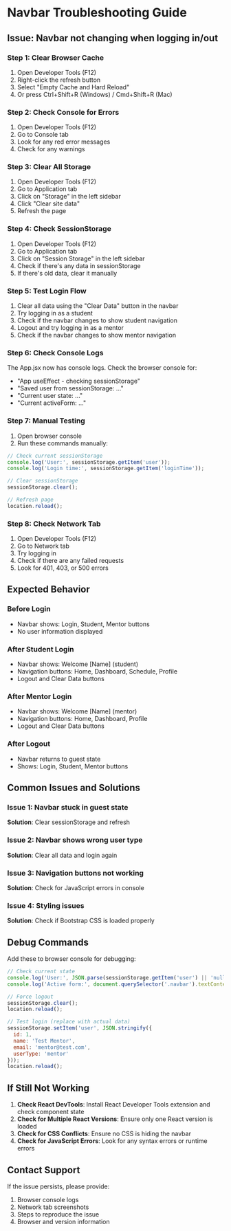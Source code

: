 # Navbar Troubleshooting Guide

## Issue: Navbar not changing when logging in/out

### Step 1: Clear Browser Cache
1. Open Developer Tools (F12)
2. Right-click the refresh button
3. Select "Empty Cache and Hard Reload"
4. Or press Ctrl+Shift+R (Windows) / Cmd+Shift+R (Mac)

### Step 2: Check Console for Errors
1. Open Developer Tools (F12)
2. Go to Console tab
3. Look for any red error messages
4. Check for any warnings

### Step 3: Clear All Storage
1. Open Developer Tools (F12)
2. Go to Application tab
3. Click on "Storage" in the left sidebar
4. Click "Clear site data"
5. Refresh the page

### Step 4: Check SessionStorage
1. Open Developer Tools (F12)
2. Go to Application tab
3. Click on "Session Storage" in the left sidebar
4. Check if there's any data in sessionStorage
5. If there's old data, clear it manually

### Step 5: Test Login Flow
1. Clear all data using the "Clear Data" button in the navbar
2. Try logging in as a student
3. Check if the navbar changes to show student navigation
4. Logout and try logging in as a mentor
5. Check if the navbar changes to show mentor navigation

### Step 6: Check Console Logs
The App.jsx now has console logs. Check the browser console for:
- "App useEffect - checking sessionStorage"
- "Saved user from sessionStorage: ..."
- "Current user state: ..."
- "Current activeForm: ..."

### Step 7: Manual Testing
1. Open browser console
2. Run these commands manually:
```javascript
// Check current sessionStorage
console.log('User:', sessionStorage.getItem('user'));
console.log('Login time:', sessionStorage.getItem('loginTime'));

// Clear sessionStorage
sessionStorage.clear();

// Refresh page
location.reload();
```

### Step 8: Check Network Tab
1. Open Developer Tools (F12)
2. Go to Network tab
3. Try logging in
4. Check if there are any failed requests
5. Look for 401, 403, or 500 errors

## Expected Behavior

### Before Login
- Navbar shows: Login, Student, Mentor buttons
- No user information displayed

### After Student Login
- Navbar shows: Welcome [Name] (student)
- Navigation buttons: Home, Dashboard, Schedule, Profile
- Logout and Clear Data buttons

### After Mentor Login
- Navbar shows: Welcome [Name] (mentor)
- Navigation buttons: Home, Dashboard, Profile
- Logout and Clear Data buttons

### After Logout
- Navbar returns to guest state
- Shows: Login, Student, Mentor buttons

## Common Issues and Solutions

### Issue 1: Navbar stuck in guest state
**Solution**: Clear sessionStorage and refresh

### Issue 2: Navbar shows wrong user type
**Solution**: Clear all data and login again

### Issue 3: Navigation buttons not working
**Solution**: Check for JavaScript errors in console

### Issue 4: Styling issues
**Solution**: Check if Bootstrap CSS is loaded properly

## Debug Commands

Add these to browser console for debugging:

```javascript
// Check current state
console.log('User:', JSON.parse(sessionStorage.getItem('user') || 'null'));
console.log('Active form:', document.querySelector('.navbar').textContent);

// Force logout
sessionStorage.clear();
location.reload();

// Test login (replace with actual data)
sessionStorage.setItem('user', JSON.stringify({
  id: 1,
  name: 'Test Mentor',
  email: 'mentor@test.com',
  userType: 'mentor'
}));
location.reload();
```

## If Still Not Working

1. **Check React DevTools**: Install React Developer Tools extension and check component state
2. **Check for Multiple React Versions**: Ensure only one React version is loaded
3. **Check for CSS Conflicts**: Ensure no CSS is hiding the navbar
4. **Check for JavaScript Errors**: Look for any syntax errors or runtime errors

## Contact Support

If the issue persists, please provide:
1. Browser console logs
2. Network tab screenshots
3. Steps to reproduce the issue
4. Browser and version information 